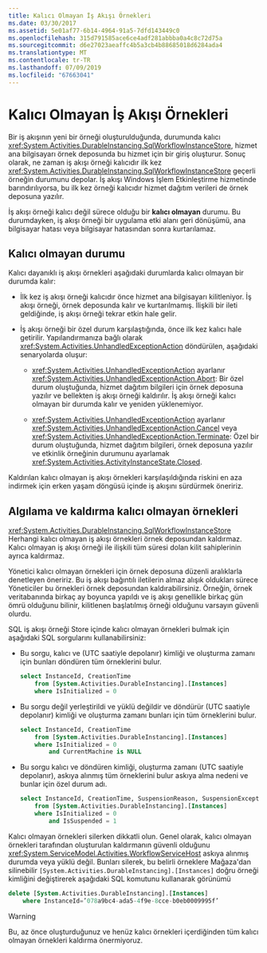 ```yaml
---
title: Kalıcı Olmayan İş Akışı Örnekleri
ms.date: 03/30/2017
ms.assetid: 5e01af77-6b14-4964-91a5-7dfd143449c0
ms.openlocfilehash: 315d791585ace6ce4adf281abbba0a4c8c72d75a
ms.sourcegitcommit: d6e27023aeaffc4b5a3cb4b88685018d6284ada4
ms.translationtype: MT
ms.contentlocale: tr-TR
ms.lasthandoff: 07/09/2019
ms.locfileid: "67663041"
---
```

# <a name="non-persisted-workflow-instances"></a>Kalıcı Olmayan İş Akışı Örnekleri

Bir iş akışının yeni bir örneği oluşturulduğunda, durumunda kalıcı <xref:System.Activities.DurableInstancing.SqlWorkflowInstanceStore>, hizmet ana bilgisayarı örnek deposunda bu hizmet için bir giriş oluşturur. Sonuç olarak, ne zaman iş akışı örneği kalıcıdır ilk kez <xref:System.Activities.DurableInstancing.SqlWorkflowInstanceStore> geçerli örneğin durumunu depolar. İş akışı Windows İşlem Etkinleştirme hizmetinde barındırılıyorsa, bu ilk kez örneği kalıcıdır hizmet dağıtım verileri de örnek deposuna yazılır.

İş akışı örneği kalıcı değil sürece olduğu bir **kalıcı olmayan** durumu. Bu durumdayken, iş akışı örneği bir uygulama etki alanı geri dönüşümü, ana bilgisayar hatası veya bilgisayar hatasından sonra kurtarılamaz.

## <a name="the-non-persisted-state"></a>Kalıcı olmayan durumu

Kalıcı dayanıklı iş akışı örnekleri aşağıdaki durumlarda kalıcı olmayan bir durumda kalır:

- İlk kez iş akışı örneği kalıcıdır önce hizmet ana bilgisayarı kilitleniyor. İş akışı örneği, örnek deposunda kalır ve kurtarılmamış. İlişkili bir ileti geldiğinde, iş akışı örneği tekrar etkin hale gelir.

- İş akışı örneği bir özel durum karşılaştığında, önce ilk kez kalıcı hale getirilir. Yapılandırmanıza bağlı olarak <xref:System.Activities.UnhandledExceptionAction> döndürülen, aşağıdaki senaryolarda oluşur:

  - <xref:System.Activities.UnhandledExceptionAction> ayarlanır <xref:System.Activities.UnhandledExceptionAction.Abort>: Bir özel durum oluştuğunda, hizmet dağıtım bilgileri için örnek deposuna yazılır ve bellekten iş akışı örneği kaldırılır. İş akışı örneği kalıcı olmayan bir durumda kalır ve yeniden yüklenemiyor.

  - <xref:System.Activities.UnhandledExceptionAction> ayarlanır <xref:System.Activities.UnhandledExceptionAction.Cancel> veya <xref:System.Activities.UnhandledExceptionAction.Terminate>: Özel bir durum oluştuğunda, hizmet dağıtım bilgileri, örnek deposuna yazılır ve etkinlik örneğinin durumunu ayarlamak <xref:System.Activities.ActivityInstanceState.Closed>.

Kaldırılan kalıcı olmayan iş akışı örnekleri karşılaşıldığında riskini en aza indirmek için erken yaşam döngüsü içinde iş akışını sürdürmek öneririz.

## <a name="detection-and-removal-of-non-persisted-instances"></a>Algılama ve kaldırma kalıcı olmayan örnekleri

<xref:System.Activities.DurableInstancing.SqlWorkflowInstanceStore> Herhangi kalıcı olmayan iş akışı örnekleri örnek deposundan kaldırmaz. Kalıcı olmayan iş akışı örneği ile ilişkili tüm süresi dolan kilit sahiplerinin ayrıca kaldırmaz.

Yönetici kalıcı olmayan örnekleri için örnek deposuna düzenli aralıklarla denetleyen öneririz. Bu iş akışı bağıntılı iletilerin almaz alışık oldukları sürece Yöneticiler bu örnekleri örnek deposundan kaldırabilirsiniz. Örneğin, örnek veritabanında birkaç ay boyunca yapıldı ve iş akışı genellikle birkaç gün ömrü olduğunu bilinir, kilitlenen başlatılmış örneği olduğunu varsayın güvenli olurdu.

SQL iş akışı örneği Store içinde kalıcı olmayan örnekleri bulmak için aşağıdaki SQL sorgularını kullanabilirsiniz:

- Bu sorgu, kalıcı ve (UTC saatiyle depolanır) kimliği ve oluşturma zamanı için bunları döndüren tüm örneklerini bulur.

  ```sql
  select InstanceId, CreationTime
      from [System.Activities.DurableInstancing].[Instances]
      where IsInitialized = 0
  ```

- Bu sorgu değil yerleştirildi ve yüklü değildir ve döndürür (UTC saatiyle depolanır) kimliği ve oluşturma zamanı bunları için tüm örneklerini bulur.

  ```sql
  select InstanceId, CreationTime
      from [System.Activities.DurableInstancing].[Instances]
      where IsInitialized = 0
          and CurrentMachine is NULL
  ```

- Bu sorgu kalıcı ve döndüren kimliği, oluşturma zamanı (UTC saatiyle depolanır), askıya alınmış tüm örneklerini bulur askıya alma nedeni ve bunlar için özel durum adı.

  ```sql
  select InstanceId, CreationTime, SuspensionReason, SuspensionExceptionName
      from [System.Activities.DurableInstancing].[Instances]
      where IsInitialized = 0
          and IsSuspended = 1
  ```

Kalıcı olmayan örnekleri silerken dikkatli olun. Genel olarak, kalıcı olmayan örnekleri tarafından oluşturulan kaldırmanın güvenli olduğunu <xref:System.ServiceModel.Activities.WorkflowServiceHost> askıya alınmış durumda veya yüklü değil. Bunları silerek, bu belirli örneklere Mağaza'dan silinebilir `[System.Activities.DurableInstancing].[Instances]` doğru örneği kimliğini değiştirerek aşağıdaki SQL komutunu kullanarak görünümü

```sql
delete [System.Activities.DurableInstancing].[Instances]
    where InstanceId=’078a9bc4-ada5-4f9e-8cce-b0eb0009995f’
```

> [!WARNING]
> Bu, az önce oluşturduğunuz ve henüz kalıcı örnekleri içerdiğinden tüm kalıcı olmayan örnekleri kaldırma önermiyoruz.
